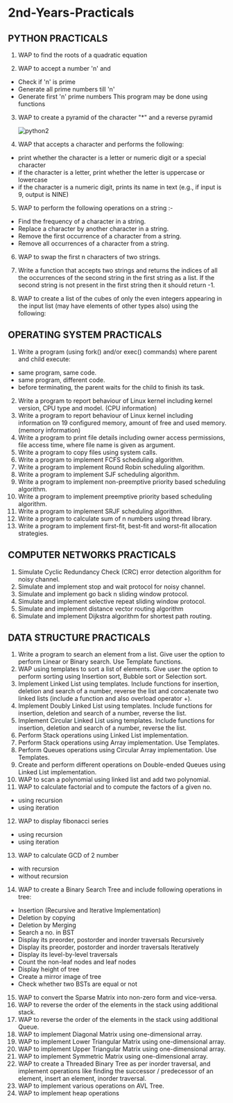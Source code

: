# 2nd-Years-Practicals

## PYTHON PRACTICALS

1. WAP to find the roots of a quadratic equation

2. WAP to accept a number 'n' and
- Check if 'n' is prime
- Generate all prime numbers till 'n' 
- Generate first 'n' prime numbers
This program may be done using functions

3. WAP to create a pyramid of the character "*" and a reverse pyramid
   
   ![python2](https://user-images.githubusercontent.com/101046816/192342609-7dab8fda-c0f5-4f02-b5a3-6fa1ec75b506.jpeg)

4. WAP that accepts a character and performs the following:
   
 - print whether the character is a letter or numeric digit or a special character
 - if the character is a letter, print whether the letter is uppercase or lowercase
 - if the character is a numeric digit, prints its name in text (e.g., if input is 9, output is NINE)

5. WAP to perform the following operations on a string :-  
   
 - Find the frequency of a character in a string.
 - Replace a character by another character in a string.
 - Remove the first occurrence of a character from a string.
 - Remove all occurrences of a character from a string.

6. WAP to swap the first n characters of two strings.

7. Write a function that accepts two strings and returns the indices of all the occurrences of the second string in the first string as a list. If the second string is not present in the first string then it should return -1.

8. WAP to create a list of the cubes of only the even integers appearing in the input list (may have elements of other types also) using the following:

## OPERATING SYSTEM PRACTICALS

1. Write a program (using fork() and/or exec() commands) where parent and child execute: 
- same program, same code. 
- same program, different code. 
- before terminating, the parent waits for the child to finish its task.
2. Write a program to report behaviour of Linux kernel including kernel version, CPU type and 
model. (CPU information)
3. Write a program to report behaviour of Linux kernel including information on 19 configured 
memory, amount of free and used memory. (memory information)
4. Write a program to print file details including owner access permissions, file access time, 
where file name is given as argument.
5. Write a program to copy files using system calls.
6. Write a program to implement FCFS scheduling algorithm.
7. Write a program to implement Round Robin scheduling algorithm.
8. Write a program to implement SJF scheduling algorithm.
9. Write a program to implement non-preemptive priority based scheduling algorithm.
10. Write a program to implement preemptive priority based scheduling algorithm.
11. Write a program to implement SRJF scheduling algorithm.
12. Write a program to calculate sum of n numbers using thread library.
13. Write a program to implement first-fit, best-fit and worst-fit allocation strategies.

## COMPUTER NETWORKS PRACTICALS

1. Simulate Cyclic Redundancy Check (CRC) error detection algorithm for noisy channel.
2. Simulate and implement stop and wait protocol for noisy channel.
3. Simulate and implement go back n sliding window protocol.
4. Simulate and implement selective repeat sliding window protocol.
5. Simulate and implement distance vector routing algorithm
6. Simulate and implement Dijkstra algorithm for shortest path routing.

## DATA STRUCTURE PRACTICALS

1. Write a program to search an element from a list. Give user the option to perform Linear or 
Binary search. Use Template functions.
2. WAP using templates to sort a list of elements. Give user the option to perform sorting using 
Insertion sort, Bubble sort or Selection sort.
3. Implement Linked List using templates. Include functions for insertion, deletion and search of 
a number, reverse the list and concatenate two linked lists (include a function and also overload operator +).
4. Implement Doubly Linked List using templates. Include functions for insertion, deletion and 
search of a number, reverse the list.
5. Implement Circular Linked List using templates. Include functions for insertion, deletion and 
search of a number, reverse the list.
6. Perform Stack operations using Linked List implementation.
7. Perform Stack operations using Array implementation. Use Templates.
8. Perform Queues operations using Circular Array implementation. Use Templates.
9. Create and perform different operations on Double-ended Queues using Linked List implementation.
10. WAP to scan a polynomial using linked list and add two polynomial. 
11. WAP to calculate factorial and to compute the factors of a given no. 
- using recursion
- using iteration
12. WAP to display fibonacci series 
- using recursion
- using iteration
13. WAP to calculate GCD of 2 number 
- with recursion 
- without recursion
14. WAP to create a Binary Search Tree and include following operations in tree: 
- Insertion (Recursive and Iterative Implementation) 
- Deletion by copying 
- Deletion by Merging 
- Search a no. in BST 
- Display its preorder, postorder and inorder traversals Recursively 
- Display its preorder, postorder and inorder traversals Iteratively 
- Display its level-by-level traversals 
- Count the non-leaf nodes and leaf nodes 
- Display height of tree 
- Create a mirror image of tree 
- Check whether two BSTs are equal or not
15. WAP to convert the Sparse Matrix into non-zero form and vice-versa.
16. WAP to reverse the order of the elements in the stack using additional stack.
17. WAP to reverse the order of the elements in the stack using additional Queue.
18. WAP to implement Diagonal Matrix using one-dimensional array.
19. WAP to implement Lower Triangular Matrix using one-dimensional array.
20. WAP to implement Upper Triangular Matrix using one-dimensional array.
21. WAP to implement Symmetric Matrix using one-dimensional array.
22. WAP to create a Threaded Binary Tree as per inorder traversal, and implement operations 
like finding the successor / predecessor of an element, insert an element, inorder traversal.
23. WAP to implement various operations on AVL Tree.
24. WAP to implement heap operations
